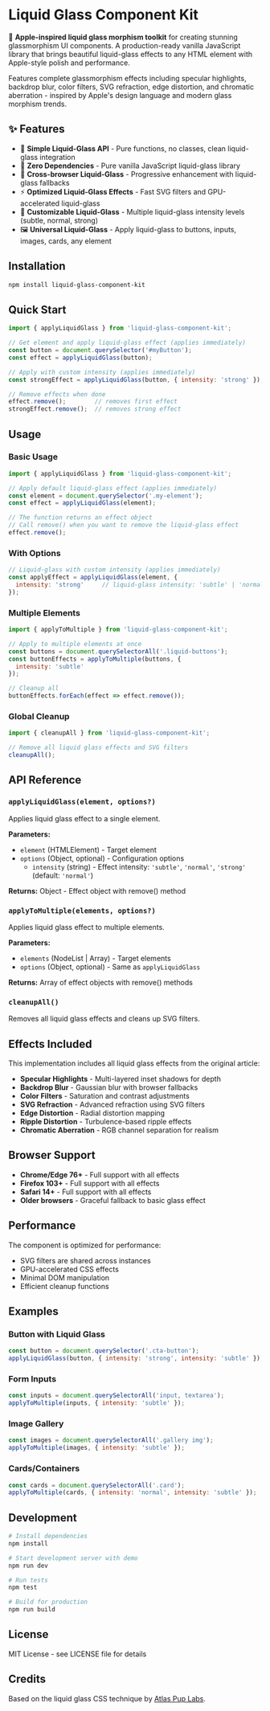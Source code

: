 # Liquid Glass Component Kit

🍎 **Apple-inspired liquid glass morphism toolkit** for creating stunning glassmorphism UI components. A production-ready vanilla JavaScript library that brings beautiful liquid-glass effects to any HTML element with Apple-style polish and performance.

Features complete glassmorphism effects including specular highlights, backdrop blur, color filters, SVG refraction, edge distortion, and chromatic aberration - inspired by Apple's design language and modern glass morphism trends.

## ✨ Features

- 🎯 **Simple Liquid-Glass API** - Pure functions, no classes, clean liquid-glass integration
- 🔧 **Zero Dependencies** - Pure vanilla JavaScript liquid-glass library  
- 📱 **Cross-browser Liquid-Glass** - Progressive enhancement with liquid-glass fallbacks
- ⚡ **Optimized Liquid-Glass Effects** - Fast SVG filters and GPU-accelerated liquid-glass
- 🎨 **Customizable Liquid-Glass** - Multiple liquid-glass intensity levels (subtle, normal, strong)
- 🖼️ **Universal Liquid-Glass** - Apply liquid-glass to buttons, inputs, images, cards, any element

## Installation

```bash
npm install liquid-glass-component-kit
```

## Quick Start

```javascript
import { applyLiquidGlass } from 'liquid-glass-component-kit';

// Get element and apply liquid-glass effect (applies immediately)
const button = document.querySelector('#myButton');
const effect = applyLiquidGlass(button);

// Apply with custom intensity (applies immediately) 
const strongEffect = applyLiquidGlass(button, { intensity: 'strong' });

// Remove effects when done
effect.remove();        // removes first effect
strongEffect.remove();  // removes strong effect
```

## Usage

### Basic Usage

```javascript
import { applyLiquidGlass } from 'liquid-glass-component-kit';

// Apply default liquid-glass effect (applies immediately)
const element = document.querySelector('.my-element');
const effect = applyLiquidGlass(element);

// The function returns an effect object
// Call remove() when you want to remove the liquid-glass effect
effect.remove();
```

### With Options

```javascript
// Liquid-glass with custom intensity (applies immediately)
const applyEffect = applyLiquidGlass(element, {
  intensity: 'strong'     // liquid-glass intensity: 'subtle' | 'normal' | 'strong'
});
```

### Multiple Elements

```javascript
import { applyToMultiple } from 'liquid-glass-component-kit';

// Apply to multiple elements at once
const buttons = document.querySelectorAll('.liquid-buttons');
const buttonEffects = applyToMultiple(buttons, { 
  intensity: 'subtle' 
});

// Cleanup all
buttonEffects.forEach(effect => effect.remove());
```

### Global Cleanup

```javascript
import { cleanupAll } from 'liquid-glass-component-kit';

// Remove all liquid glass effects and SVG filters
cleanupAll();
```

## API Reference

### `applyLiquidGlass(element, options?)`

Applies liquid glass effect to a single element.

**Parameters:**
- `element` (HTMLElement) - Target element
- `options` (Object, optional) - Configuration options
  - `intensity` (string) - Effect intensity: `'subtle'`, `'normal'`, `'strong'` (default: `'normal'`)

**Returns:** Object - Effect object with remove() method

### `applyToMultiple(elements, options?)`

Applies liquid glass effect to multiple elements.

**Parameters:**
- `elements` (NodeList | Array) - Target elements  
- `options` (Object, optional) - Same as `applyLiquidGlass`

**Returns:** Array of effect objects with remove() methods

### `cleanupAll()`

Removes all liquid glass effects and cleans up SVG filters.

## Effects Included

This implementation includes all liquid glass effects from the original article:

- **Specular Highlights** - Multi-layered inset shadows for depth
- **Backdrop Blur** - Gaussian blur with browser fallbacks
- **Color Filters** - Saturation and contrast adjustments  
- **SVG Refraction** - Advanced refraction using SVG filters
- **Edge Distortion** - Radial distortion mapping
- **Ripple Distortion** - Turbulence-based ripple effects
- **Chromatic Aberration** - RGB channel separation for realism

## Browser Support

- **Chrome/Edge 76+** - Full support with all effects
- **Firefox 103+** - Full support with all effects
- **Safari 14+** - Full support with all effects
- **Older browsers** - Graceful fallback to basic glass effect

## Performance

The component is optimized for performance:
- SVG filters are shared across instances
- GPU-accelerated CSS effects
- Minimal DOM manipulation
- Efficient cleanup functions

## Examples

### Button with Liquid Glass
```javascript
const button = document.querySelector('.cta-button');
applyLiquidGlass(button, { intensity: 'strong', intensity: 'subtle' });
```

### Form Inputs
```javascript
const inputs = document.querySelectorAll('input, textarea');
applyToMultiple(inputs, { intensity: 'subtle' });
```

### Image Gallery
```javascript
const images = document.querySelectorAll('.gallery img');
applyToMultiple(images, { intensity: 'subtle' });
```

### Cards/Containers
```javascript
const cards = document.querySelectorAll('.card');
applyToMultiple(cards, { intensity: 'normal', intensity: 'subtle' });
```

## Development

```bash
# Install dependencies
npm install

# Start development server with demo
npm run dev

# Run tests
npm test

# Build for production
npm run build
```

## License

MIT License - see LICENSE file for details

## Credits

Based on the liquid glass CSS technique by [Atlas Pup Labs](https://atlaspuplabs.com/blog/liquid-glass-but-in-css).